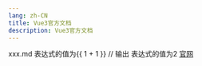 ```yaml
---
lang: zh-CN
title: Vue3官方文档
description: Vue3官方文档
---
```

xxx.md 表达式的值为{{ 1 + 1 }} // 输出 表达式的值为2
[官网](https://element-plus.org/zh-CN/component/button.html) 